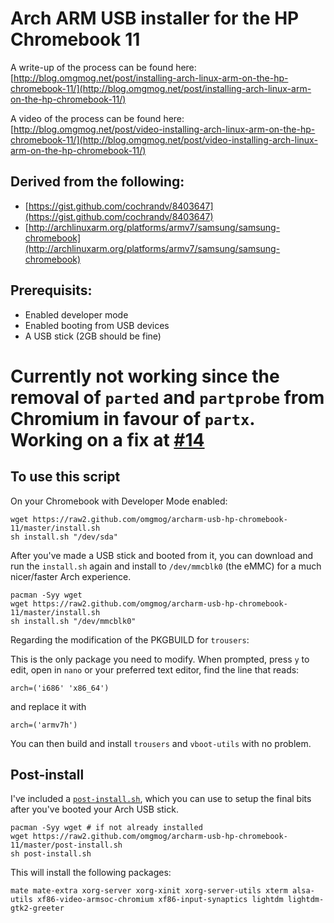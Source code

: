 Arch ARM USB installer for the HP Chromebook 11
============================


A write-up of the process can be found here: [http://blog.omgmog.net/post/installing-arch-linux-arm-on-the-hp-chromebook-11/](http://blog.omgmog.net/post/installing-arch-linux-arm-on-the-hp-chromebook-11/)

A video of the process can be found here: [http://blog.omgmog.net/post/video-installing-arch-linux-arm-on-the-hp-chromebook-11/](http://blog.omgmog.net/post/video-installing-arch-linux-arm-on-the-hp-chromebook-11/)


## Derived from the following:

- [https://gist.github.com/cochrandv/8403647](https://gist.github.com/cochrandv/8403647)
- [http://archlinuxarm.org/platforms/armv7/samsung/samsung-chromebook](http://archlinuxarm.org/platforms/armv7/samsung/samsung-chromebook)

## Prerequisits:

- Enabled developer mode
- Enabled booting from USB devices
- A USB stick (2GB should be fine)


# Currently not working since the removal of `parted` and `partprobe` from Chromium in favour of `partx`. Working on a fix at [#14](https://github.com/omgmog/archarm-usb-hp-chromebook-11/issues/14)


## To use this script

On your Chromebook with Developer Mode enabled:

```
wget https://raw2.github.com/omgmog/archarm-usb-hp-chromebook-11/master/install.sh
sh install.sh "/dev/sda"
```

After you've made a USB stick and booted from it, you can download and run the `install.sh` again and install to `/dev/mmcblk0` (the eMMC) for a much nicer/faster Arch experience.

```
pacman -Syy wget
wget https://raw2.github.com/omgmog/archarm-usb-hp-chromebook-11/master/install.sh
sh install.sh "/dev/mmcblk0"
```
Regarding the modification of the PKGBUILD for `trousers`:

This is the only package you need to modify. When prompted, press `y` to edit, open in `nano` or your preferred text editor, find the line that reads:

```
arch=('i686' 'x86_64')
```

and replace it with

```
arch=('armv7h')
```

You can then build and install `trousers` and `vboot-utils` with no problem.


## Post-install

I've included a [`post-install.sh`](https://raw2.github.com/omgmog/archarm-usb-hp-chromebook-11/master/post-install.sh), which you can use to setup the final bits after you've booted your Arch USB stick.

```
pacman -Syy wget # if not already installed
wget https://raw2.github.com/omgmog/archarm-usb-hp-chromebook-11/master/post-install.sh
sh post-install.sh
```

This will install the following packages:

```
mate mate-extra xorg-server xorg-xinit xorg-server-utils xterm alsa-utils xf86-video-armsoc-chromium xf86-input-synaptics lightdm lightdm-gtk2-greeter
```
